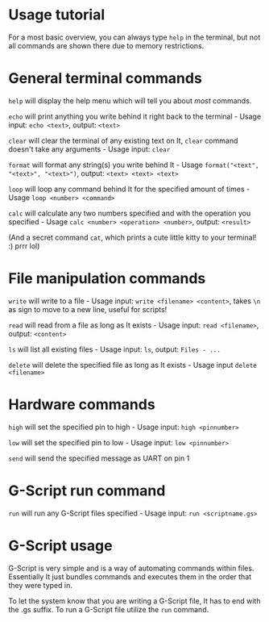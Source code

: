 # Usage tutorial

For a most basic overview, you can always type `help` in the terminal, but not all commands are shown there due to memory restrictions.

# General terminal commands

`help` will display the help menu which will tell you about *most* commands.

`echo` will print anything you write behind it right back to the terminal - Usage input: `echo <text>`, output: `<text>`

`clear` will clear the terminal of any existing text on It, `clear` command doesn't take any arguments - Usage input: `clear`

`format` will format any string(s) you write behind It - Usage `format("<text", "<text>", "<text>")`, output: `<text> <text> <text>`

`loop` will loop any command behind It for the specified amount of times - Usage `loop <number> <command>`

`calc` will calculate any two numbers specified and with the operation you specified - Usage `calc <number> <operation> <number>`, output: `<result>`

 (And a secret command `cat`, which prints a cute little kitty to your terminal! :) prrr lol)

# File manipulation commands

`write` will write to a file - Usage input: `write <filename> <content>`, takes `\n` as sign to move to a new line, useful for scripts!

`read` will read from a file as long as It exists - Usage input: `read <filename>`, output: `<content>`

`ls` will list all existing files - Usage input: `ls`, output: `Files - ...`

`delete` will delete the specified file as long as It exists - Usage input `delete <filename>`

# Hardware commands

`high` will set the specified pin to high - Usage input: `high <pinnumber>`

`low` will set the specified pin to low - Usage input: `low <pinnumber>`

`send` will send the specified message as UART on pin 1

# G-Script run command

`run` will run any G-Script files specified - Usage input: `run <scriptname.gs>`

# G-Script usage

G-Script is very simple and is a way of automating commands within files. Essentially It just bundles commands and executes them in the order that they were typed in.

To let the system know that you are writing a G-Script file, It has to end with the .gs suffix. To run a G-Script file utilize the `run` command.






